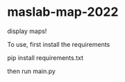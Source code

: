 # maslab-map-2022
display maps!
 
 To use, first install the requirements
 
 pip install requirements.txt
 
then run main.py
